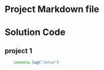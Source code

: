 # Project Markdown file

# Solution Code

## project 1

```javascript
    console.log("Jetun")
```    
